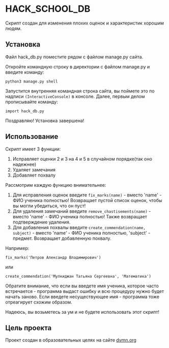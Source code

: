 # HACK_SCHOOL_DB
Скрипт создан для изменения плохих оценок и характеристик хорошим людям.

## Установка
Файл hack_db.py поместите рядом с файлом manage.py сайта.

Откройте командную строку в директории с файлом manage.py и введите команду:
```
python3 manage.py shell
```
Запустится внутренняя командная строка сайта, вы поймете это по надписи `(InteractiveConsole)` в консоле.
Далее, первым делом прописывайте команду:
```
import hack_db.py
```
Поздравляю! Установка завершена!

## Использование
Скрипт имеет 3 функции:
1. Исправляет оценки 2 и 3 на 4 и 5 в случайном порядке(так оно надежнее)
2. Удаляет замечания
3. Добавляет похвалу

Рассмотрим каждую функцию внимательнее:
1. Для исправления оценок введите `fix_marks(name)` - вместо 'name' - ФИО ученика полностью! Возвращает пустой список оценок,    чтобы вы могли убедиться, что он пуст!
2. Для удаления замечаний введите `remove_chastisements(name)`  - вместо 'name' - ФИО ученика полностью! Также возвращает подтверждение удаления.
3. Для добавления похвалы введите `create_commendation(name, subject)` - вместо 'name' - ФИО ученика полностью, 'subject' - предмет. Возвращает добавленную похвалу.

Например:
```
fix_marks('Петров Александр Владимирович')
```
или

```
create_commendation('Мулкиджан Татьяна Сергеевна', 'Математика')
```
Обратите внимание, что если вы введете имя ученика, которое часто встречается - программа выдаст ошибку и всю процедуру нужно будет начать заново.
Если введете несуществующее имя - программа тоже отреагирует схожим образом.

Надеюсь, вы возьметесь за ум и не будете использовать этот скрипт!

## Цель проекта
Проект создан в образовательных целях на сайте [dvmn.org](dvmn.org)

